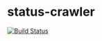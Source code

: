 # status-crawler

[![Build Status](https://travis-ci.org/seethroughtrees/casperjs-spider.svg?branch=cli)](https://travis-ci.org/seethroughtrees/casperjs-spider)
